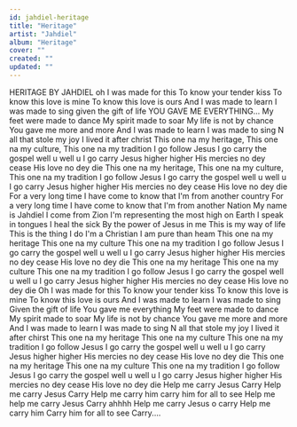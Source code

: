 ```yaml
---
id: jahdiel-heritage
title: "Heritage"
artist: "Jahdiel"
album: "Heritage"
cover: ""
created: ""
updated: ""
---
```


HERITAGE BY JAHDIEL
oh I was made for this
To know your tender kiss
 To know this love is mine
 To know this love is ours
 And I was made to learn
I was made to sing
given the gift of life
        YOU GAVE ME EVERYTHING...
My feet were made to dance
My spirit made to soar
My life is not by chance
You gave me more and more
And I was made to learn
I was made to sing
N all that stole my joy
I lived it after christ
This one na my heritage,
This one na my culture,
This one na my tradition
I go follow Jesus
I go carry the gospel well u well u
I go carry Jesus higher higher
His mercies no dey cease
His love no dey die
This one na my heritage,
This one na my culture,
This one na my tradition
I go follow Jesus
I go carry the gospel well u well u
I go carry Jesus higher higher
His mercies no dey cease
His love no dey die
For a very long time
I have come to know that I'm from another country
For a very long time I have come to know that I'm from another Nation
My name is Jahdiel
I come from Zion
I'm representing the most high on Earth
I speak in tongues
I heal the sick
By the power of Jesus in me
This is my way of life
This is the thing I do
I'm  a Christian
I am pure than heam
This one na my heritage
This one na my culture
This one na my tradition
I go follow Jesus
I go carry the gospel well u well u
I go carry Jesus higher higher
His mercies no dey cease
His love no dey die
This one na my heritage
This one na my culture
This one na my tradition
I go follow Jesus
I go carry the gospel well u well u
I go carry Jesus higher higher
His mercies no dey cease
His love no dey die
Oh I was made for this
To know your tender kiss
To know this love is mine
To know this love is ours
And I was made to learn
I was made to sing
Given the gift of life
You gave me everything
My feet were made to dance
My spirit made to soar
My life is not by chance
You gave me more and more
And I was made to learn
I was made to sing
N all that stole my joy
I lived it after chirst
This one na my heritage
This one na my culture
This one na my tradition
I go follow Jesus
I go carry the gospel well u well u
I go carry Jesus higher higher
His mercies no dey cease
His love no dey die
This one na my heritage
This one na my culture
This one na my tradition
I go follow Jesus
I go carry the gospel well u well u
I go carry Jesus higher higher
His mercies no dey cease
His love no dey die
     Help me carry Jesus
      Carry
     Help me carry Jesus
      Carry
     Help me carry him
      carry him for all to see
     Help me help me carry Jesus
      Carry ahhhh
      Help me carry Jesus o
        carry
        Help me carry him
Carry him for all to see
      Carry....
